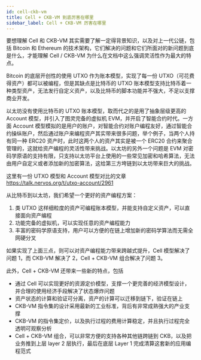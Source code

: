 ```yaml
---
id: cell-ckb-vm
title: Cell + CKB-VM 到底厉害在哪里
sidebar_label: Cell + CKB-VM 厉害在哪里
---
```


要想理解 Cell 和 CKB-VM 其实需要了解一定得背景知识，以及对上一代公链，包括 Bitcoin 和 Ethereum 的技术架构，它们解决的问题和它们所面对的新问题到底是什么，才能理解 Cell / CKB-VM 为什么在文档中这么强调灵活性作为最大的特点。

Bitcoin 的底层开创性的使用 UTXO 作为账本模型，实现了每一份 UTXO（可花费得资产）都可以被编程，但是其缺点是比特币的 UTXO 账本模型支持比特币着一种类型资产，无法发行自定义资产，以及比特币的脚本功能并不强大，不足以支撑商业开发。

以太坊没有使用比特币的 UTXO 账本模型，取而代之的是用了抽象层级更高的 Account 模型，并引入了图灵完备的虚拟机 EVM，并开启了智能合约时代。一方面 Account 模型模拟的是用户的账户，对智能合约对账户编程友好，通过智能合约操纵账户，然后通过账户来编程资产其实带来很多问题，举个例子，当两个人持有同一种 ERC20 资产时，此时这两个人的资产其实是被一个 ERC20 合约来聚合管理的，这就给资产编程的灵活性带来挑战。以太坊的另外一个问题是 EVM 对密码学原语的支持有限，只支持以太坊平台上使用的一些常见加密和哈希算法，无法由用户自定义或者添加新的加密算法，这给第三方垮链到以太坊带来巨大的挑战。

这里有一份 UTXO 模型和 Account 模型对比的文章 https://talk.nervos.org/t/utxo-account/2961

从比特币到以太坊，我们希望一个更好的资产编程方案：


1. 类 UTXO 这样细粒度的资产可编程账本模型，并能支持自定义资产，可以直接面向资产编程
2. 功能完备的虚拟机，可以实现任意的资产编程能力
3. 丰富的密码学原语支持，用户可以方便的在链上增加新的密码学算法而无需全网硬分叉

如果实现了上面三点，则可以对资产编程能力带来跨越式提升，Cell 模型解决了问题 1，而 CKB-VM 解决了 2，Cell + CKB-VM 组合解决了问题 3。

此外，Cell + CKB-VM 还带来一些新的特点，包括


* 通过 Cell 可以实现更好的资源定价模型，支撑一个更完善的经济模型设计，并合理的使用经济手段解决了状态爆炸问题
* 资产状态的计算和验证可分离，资产的计算可以迁移到链下，验证在链上
* CKB-VM 指令集的设计采用最新的工业标准，背后有非常成熟强大的产业支撑
* CKB-VM 的指令集定价，以及执行过程的费用计算稳定，并且执行过程完全透明可观察分析
* Cell + CKB-VM 组合，可以非常方便的支持各种其他链跨链到 CKB，以及把业务推到上层 layer 2 层执行，最后在底层 Layer 1 完成清算这套新的应用编程范式

